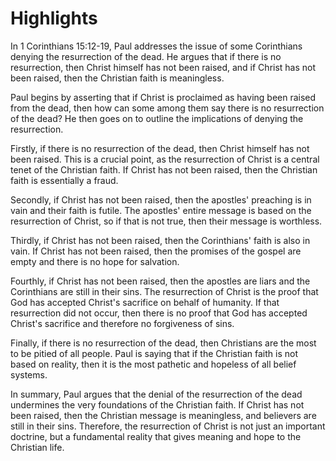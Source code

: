# Highlights

In 1 Corinthians 15:12-19, Paul addresses the issue of some Corinthians denying the resurrection of the dead. He argues that if there is no resurrection, then Christ himself has not been raised, and if Christ has not been raised, then the Christian faith is meaningless. 

Paul begins by asserting that if Christ is proclaimed as having been raised from the dead, then how can some among them say there is no resurrection of the dead? He then goes on to outline the implications of denying the resurrection. 

Firstly, if there is no resurrection of the dead, then Christ himself has not been raised. This is a crucial point, as the resurrection of Christ is a central tenet of the Christian faith. If Christ has not been raised, then the Christian faith is essentially a fraud. 

Secondly, if Christ has not been raised, then the apostles' preaching is in vain and their faith is futile. The apostles' entire message is based on the resurrection of Christ, so if that is not true, then their message is worthless. 

Thirdly, if Christ has not been raised, then the Corinthians' faith is also in vain. If Christ has not been raised, then the promises of the gospel are empty and there is no hope for salvation. 

Fourthly, if Christ has not been raised, then the apostles are liars and the Corinthians are still in their sins. The resurrection of Christ is the proof that God has accepted Christ's sacrifice on behalf of humanity. If that resurrection did not occur, then there is no proof that God has accepted Christ's sacrifice and therefore no forgiveness of sins. 

Finally, if there is no resurrection of the dead, then Christians are the most to be pitied of all people. Paul is saying that if the Christian faith is not based on reality, then it is the most pathetic and hopeless of all belief systems. 

In summary, Paul argues that the denial of the resurrection of the dead undermines the very foundations of the Christian faith. If Christ has not been raised, then the Christian message is meaningless, and believers are still in their sins. Therefore, the resurrection of Christ is not just an important doctrine, but a fundamental reality that gives meaning and hope to the Christian life.

